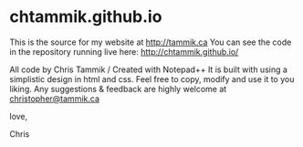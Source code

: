 # chtammik.github.io
This is the source for my website at http://tammik.ca
You can see the code in the repository running live here: http://chtammik.github.io/

All code by Chris Tammik / Created with Notepad++
It is built with using a simplistic design in html and css.
Feel free to copy, modify and use it to you liking.
Any suggestions & feedback are highly welcome at christopher@tammik.ca

love,

Chris
